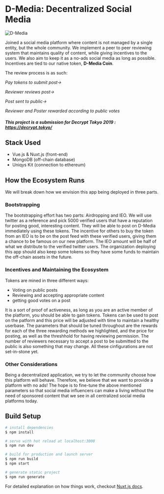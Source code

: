 # D-Media: Decentralized Social Media

![D-Media](https://user-images.githubusercontent.com/41976260/59153976-742dbb80-8aa2-11e9-8e64-9413d9f8f177.png)

Joined a social media platform where content is not managed by a single entity, but the whole community. We implement a peer to peer reviewing system that maintains quality of content, while giving incentives to the users. We also aim to keep it as a no-ads social media as long as possible. Incentives are tied to our native token, **D-Media Coin**.

The review process is as such:

_Pay tokens to submit post->_

_Reviewer reviews post->_

_Post sent to public->_

_Reviewer and Poster rewarded according to public votes_

##### This project is a submission for Decrypt Tokyo 2019 : https://decrypt.tokyo/
## Stack Used
- Vue.js & Nuxt.js (front-end)
- MongoDB (off-chain database)
- Uniqys Kit (connection to ethereum)


## How the Ecosystem Runs
We will break down how we envision this app being deployed in three parts.
### Bootstrapping 
The bootstrapping effort has two parts: Airdropping and IEO.
We will use twitter as a reference and pick 5000 verified users that have a reputation for posting good, interesting content. They will be able to post on D-Media immediately using these tokens. The incentive for others to buy the token from an IEO is to be on the post feed with these verified users, giving them a chance to be famous on our new platform. The IEO amount will be half of what we distribute to the verified twitter users. The organization deploying this app should also keep some tokens so they have some funds to maintain the off-chain assets in the future.
### Incentives and Maintaining the Ecosystem
Tokens are mined in three different ways:
- Voting on public posts
- Reviewing and accepting appropriate content
- getting good votes on a post

It is a sort of proof of activeness, as long as you are an active member of the platform, you should be able to gain tokens.
Tokens can be used to post on the patform and this price will be adjusted with time to maintain a healthy userbase.
The parameters that should be tuned throughout are the rewards for each of the three rewarding methods we highlighted, and the price for posting, as well as the threshhold for having reviewing permission. The number of reviewers necessary to accept a post to be submitted to the public is also something that may change. All these cinfigurations are not set-in-stone yet.
### Other Considerations
Being a decentralized application, we try to let the community choose how this platform will behave. Therefore, we believe that we want to provide a platform with no ads! The hope is to fine-tune the above mentioned parameters so that social media influencers can make a living without the need of sponsored content that we see in all centralized social media platforms today.

## Build Setup

``` bash
# install dependencies
$ npm install

# serve with hot reload at localhost:3000
$ npm run dev

# build for production and launch server
$ npm run build
$ npm start

# generate static project
$ npm run generate
```

For detailed explanation on how things work, checkout [Nuxt.js docs](https://nuxtjs.org).
